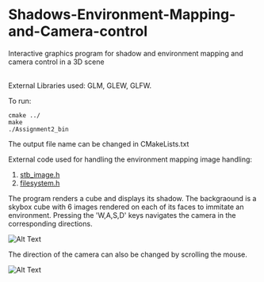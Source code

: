 # Shadows-Environment-Mapping-and-Camera-control
Interactive graphics program for shadow and environment mapping and camera control in a 3D scene<br><br>

External Libraries used: GLM, GLEW, GLFW.<br>

To run: 
```
cmake ../ 
make 
./Assignment2_bin
```
The output file name can be changed in CMakeLists.txt


External code used for handling the environment mapping image handling: 
1. [stb_image.h](https://github.com/nothings/stb/blob/master/stb_image.h)
2. [filesystem.h](https://github.com/JoeyDeVries/LearnOpenGL/blob/master/includes/learnopengl/filesystem.h)

The program renders a cube and displays its shadow. The backgraound is a skybox cube with 6 images rendered on each of its faces to immitate an environment. Pressing the 'W,A,S,D' keys navigates the camera in the corresponding directions. 

![Alt Text](https://github.com/msDikshaGarg/Shadows-Environment-Mapping-and-Camera-control/blob/main/outputs/env.gif)

The direction of the camera can also be changed by scrolling the mouse.

![Alt Text](https://github.com/msDikshaGarg/Shadows-Environment-Mapping-and-Camera-control/blob/main/outputs/shadow%2Benv.gif)
